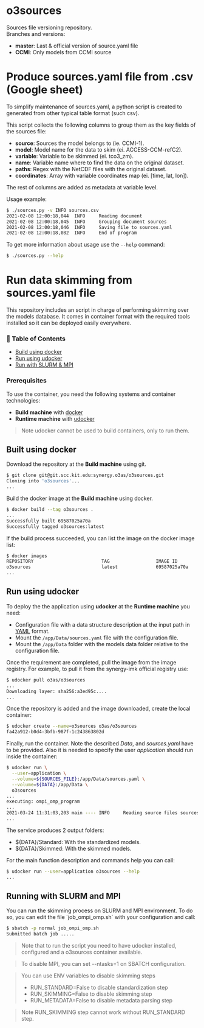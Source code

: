 # o3sources

Sources file versioning repository. <br>
Branches and versions:
 
 - **master**: Last & official version of source.yaml file
 - **CCMI**: Only models from CCMI source


# Produce sources.yaml file from .csv (Google sheet)
To simplify maintenance of sources.yaml, a python script is created 
to generated from other typical table format (such csv).

This script collects the following columns to group them as the key
fields of the sources file:

- **source**: Sources the model belongs to (ie. CCMI-1).
- **model**: Model name for the data to skim (ei. ACCESS-CCM-refC2).
- **variable**: Variable to be skimmed (ei. tco3_zm).
- **name**: Variable name where to find the data on the original dataset.
- **paths**: Regex with the NetCDF files with the original dataset.
- **coordinates**: Array with variable coordinates map (ei. [time, lat, lon]).

The rest of columns are added as metadata at variable level.

Usage example:
```sh
$ ./sources.py -v INFO sources.csv 
2021-02-08 12:00:18,044  INFO     Reading document
2021-02-08 12:00:18,045  INFO     Grouping document sources
2021-02-08 12:00:18,046  INFO     Saving file to sources.yaml
2021-02-08 12:00:18,082  INFO     End of program
```

To get more information about usage use the `--help` command:
```sh
$ ./sources.py --help
```


# Run data skimming from sources.yaml file
This repository includes an script in charge of performing skimming over the 
models database. It comes in container format with the required tools 
installed so it can be deployed easily everywhere.

### 📝 Table of Contents
- [Build using docker](#build)
- [Run using udocker](#deployment)
- [Run with SLURM & MPI](#slurm)

### Prerequisites
To use the container, you need the following systems and container technologies:
- __Build machine__ with [docker](https://docs.docker.com/engine/install/) 
- __Runtime machine__ with [udocker](https://indigo-dc.gitbook.io/udocker/installation_manual)

> Note udocker cannot be used to build containers, only to run them. 


## Built using docker <a name = "build"></a>
Download the repository at the __Build machine__ using git.
```sh
$ git clone git@git.scc.kit.edu:synergy.o3as/o3sources.git
Cloning into 'o3sources'...
...
```
Build the docker image at the __Build machine__ using docker.
```sh
$ docker build --tag o3sources .
...
Successfully built 69587025a70a
Successfully tagged o3sources:latest
```
If the build process succeeded, you can list the image on the docker image list:
```sh
$ docker images
REPOSITORY                         TAG                 IMAGE ID            CREATED              SIZE
o3sources                          latest              69587025a70a        xx seconds ago      557MB
...
```

## Run using udocker <a name = "deployment"></a>
To deploy the the application using __udocker__ at the __Runtime machine__ you need:
 - Configuration file with a data structure description at the input path in [YAML](https://yaml.org/) format.
 - Mount the `/app/Data/sources.yaml` file with the configuration file.
 - Mount the `/app/Data` folder with the models data folder relative to the configuration file.

Once the requirement are completed, pull the image from the image registry.
For example, to pull it from the synergy-imk official registry use:
```sh
$ udocker pull o3as/o3sources
...
Downloading layer: sha256:a3ed95c....
...
```

Once the repository is added and the image downloaded, create the local container: 
```sh
$ udocker create --name=o3sources o3as/o3sources
fa42a912-b0d4-3bfb-987f-1c243863802d
```

Finally, run the container. Note the described _Data_, and _sources.yaml_ have
to be provided. Also it is needed to specify the user _application_ should run
inside the container:
```sh
$ udocker run \
  --user=application \
  --volume=${SOURCES_FILE}:/app/Data/sources.yaml \
  --volume=${DATA}:/app/Data \
  o3sources
...
executing: ompi_omp_program
...
2021-03-24 11:31:03,203 main ---- INFO     Reading source files sources.yaml
...
```

The service produces 2 output folders:
 - ${DATA}/Standard: With the standardized models.
 - ${DATA}/Skimmed: With the skimmed models.

For the main function description and commands help you can call:
```sh  
$ udocker run --user=application o3sources --help
...
```

## Running with SLURM and MPI <a name = "slurm"></a>
You can run the skimming process on SLURM and MPI environment. To do so, you
can edit the file ´job_ompi_omp.sh` with your configuration and call:

```sh
$ sbatch -p normal job_ompi_omp.sh
Submitted batch job .....
```

> Note that to run the script you need to have udocker installed, configured and
> a o3sources container available.

> To disable MPI, you can set --ntasks=1 on SBATCH configuration.

> You can use ENV variables to disable skimming steps 
>  - RUN_STANDARD=False to disable standardization step
>  - RUN_SKIMMING=False to disable skimming step
>  - RUN_METADATA=False to disable metadata parsing step

> Note RUN_SKIMMING step cannot work without RUN_STANDARD step.


